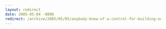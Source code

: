 ```yaml
---
layout: redirect
date: 2005-05-04 -0800
redirect: /archive/2005/05/05/anybody-know-of-a-control-for-building-net-sqlconnection-strings.aspx/
---
```

